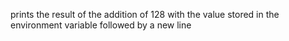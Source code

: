 prints the result of the addition of 128 with the value stored in the environment variable followed by a new line
